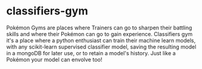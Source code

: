 # classifiers-gym
Pokémon Gyms are places where Trainers can go to sharpen their battling skills and where their Pokémon can go to gain experience. Classifiers gym it's a place where a python enthusiast can train their machine learn models, with any scikit-learn supervised classifier model, saving the resulting model in a mongoDB for later use, or to retain a model's history. Just like a Pokémon your model can envolve too!
